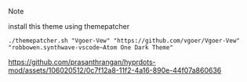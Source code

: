 
> [!NOTE]
> install this theme using themepatcher

```
./themepatcher.sh "Vgoer-Vew" "https://github.com/vgoer/Vgoer-Vew" "robbowen.synthwave-vscode~Atom One Dark Theme"
```

https://github.com/prasanthrangan/hyprdots-mod/assets/106020512/0c7f12a8-11f2-4a16-890e-44f07a860636
